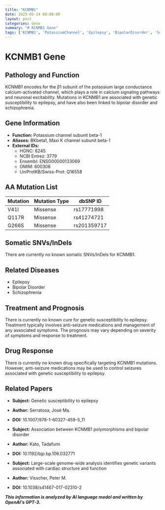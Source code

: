 ```yaml
---
title: "KCNMB1"
date: 2023-05-14 00:00:00
layout: post
categories: Gene
summary: "# KCNMB1 Gene"
tags: ['KCNMB1', 'PotassiumChannel', 'Epilepsy', 'BipolarDisorder', 'Schizophrenia', 'GeneticSusceptibility', 'AntiSeizureMedications', 'CardiacFunction']
---
```


# KCNMB1 Gene

## Pathology and Function

KCNMB1 encodes for the β1 subunit of the potassium large conductance calcium-activated channel, which plays a role in calcium signaling pathways and neuronal excitability. Mutations in KCNMB1 are associated with genetic susceptibility to epilepsy, and have also been linked to bipolar disorder and schizophrenia.

## Gene Information

- **Function:** Potassium channel subunit beta-1
- **Aliases:** BKbeta1, Maxi K channel subunit beta-1
- **External IDs:**
    - HGNC: 6245
    - NCBI Entrez: 3779
    - Ensembl: ENSG00000133069
    - OMIM: 600306
    - UniProtKB/Swiss-Prot: Q16558
    
## AA Mutation List

|Mutation|Mutation Type|dbSNP ID|
|--------|-------------|--------|
|V41I|Missense|rs17771998|
|Q117R|Missense|rs41274721|
|G266S|Missense|rs201359717|

## Somatic SNVs/InDels

There are currently no known somatic SNVs/InDels for KCNMB1.

## Related Diseases

- Epilepsy
- Bipolar Disorder
- Schizophrenia

## Treatment and Prognosis

There is currently no known cure for genetic susceptibility to epilepsy. Treatment typically involves anti-seizure medications and management of any associated symptoms. The prognosis may vary depending on severity of symptoms and response to treatment.

## Drug Response

There is currently no known drug specifically targeting KCNMB1 mutations. However, anti-seizure medications may be used to control seizures associated with genetic susceptibility to epilepsy.

## Related Papers

- **Subject:** Genetic susceptibility to epilepsy
- **Author:** Serratosa, José Ma.
- **DOI:** 10.1007/978-1-60327-459-5_11

- **Subject:** Association between KCNMB1 polymorphisms and bipolar disorder
- **Author:** Kato, Tadafumi
- **DOI:** 10.1192/bjp.bp.106.032771

- **Subject:** Large-scale genome-wide analysis identifies genetic variants associated with cardiac structure and function
- **Author:** Visscher, Peter M.
- **DOI:** 10.1038/s41467-017-02310-2

**_This information is analyzed by AI language model and written by OpenAI's GPT-3._**